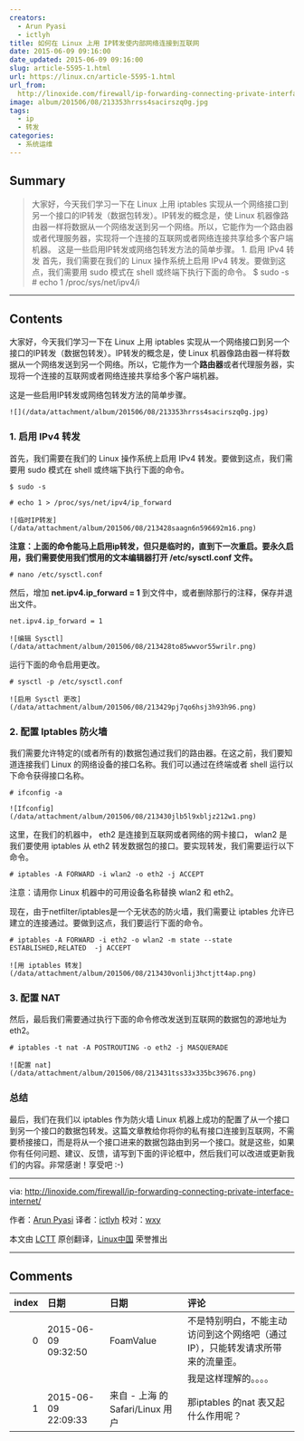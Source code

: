```yaml
---
creators:
  - Arun Pyasi
  - ictlyh
title: 如何在 Linux 上用 IP转发使内部网络连接到互联网
date: 2015-06-09 09:16:00
date_updated: 2015-06-09 09:16:00
slug: article-5595-1.html
url: https://linux.cn/article-5595-1.html
url_from: 
  http://linoxide.com/firewall/ip-forwarding-connecting-private-interface-internet/
image: album/201506/08/213353hrrss4sacirszq0g.jpg
tags:
  - ip
  - 转发
categories:
  - 系统运维
---
```


## Summary

> 大家好，今天我们学习一下在 Linux 上用 iptables 实现从一个网络接口到另一个接口的IP转发（数据包转发）。IP转发的概念是，使 Linux 机器像路由器一样将数据从一个网络发送到另一个网络。所以，它能作为一个路由器或者代理服务器，实现将一个连接的互联网或者网络连接共享给多个客户端机器。 这是一些启用IP转发或网络包转发方法的简单步骤。  1. 启用 IPv4 转发 首先，我们需要在我们的 Linux 操作系统上启用 IPv4 转发。要做到这点，我们需要用 sudo 模式在 shell 或终端下执行下面的命令。 $ sudo -s # echo 1  /proc/sys/net/ipv4/i

***

<!-- more -->

## Contents

大家好，今天我们学习一下在 Linux 上用 iptables 实现从一个网络接口到另一个接口的IP转发（数据包转发）。IP转发的概念是，使 Linux 机器像路由器一样将数据从一个网络发送到另一个网络。所以，它能作为一个**路由器**或者代理服务器，实现将一个连接的互联网或者网络连接共享给多个客户端机器。

这是一些启用IP转发或网络包转发方法的简单步骤。

`![](/data/attachment/album/201506/08/213353hrrss4sacirszq0g.jpg)`

### 1. 启用 IPv4 转发

首先，我们需要在我们的 Linux 操作系统上启用 IPv4 转发。要做到这点，我们需要用 sudo 模式在 shell 或终端下执行下面的命令。

```shell
$ sudo -s

# echo 1 > /proc/sys/net/ipv4/ip_forward
```

`![临时IP转发](/data/attachment/album/201506/08/213428saagn6n596692m16.png)`

**注意：上面的命令能马上启用ip转发，但只是临时的，直到下一次重启。要永久启用，我们需要使用我们惯用的文本编辑器打开 /etc/sysctl.conf 文件。**

```shell
# nano /etc/sysctl.conf
```

然后，增加 **net.ipv4.ip\_forward = 1** 到文件中，或者删除那行的注释，保存并退出文件。

```shell
net.ipv4.ip_forward = 1
```

`![编辑 Sysctl](/data/attachment/album/201506/08/213428to85wwvor55wrilr.png)`

运行下面的命令启用更改。

```shell
# sysctl -p /etc/sysctl.conf
```

`![启用 Sysctl 更改](/data/attachment/album/201506/08/213429pj7qo6hsj3h93h96.png)`

### 2. 配置 Iptables 防火墙

我们需要允许特定的(或者所有的)数据包通过我们的路由器。在这之前，我们要知道连接我们 Linux 的网络设备的接口名称。我们可以通过在终端或者 shell 运行以下命令获得接口名称。

```shell
# ifconfig -a
```

`![Ifconfig](/data/attachment/album/201506/08/213430jlb5l9xbljz212w1.png)`

这里，在我们的机器中， eth2 是连接到互联网或者网络的网卡接口， wlan2 是我们要使用 iptables 从 eth2 转发数据包的接口。要实现转发，我们需要运行以下命令。

```shell
# iptables -A FORWARD -i wlan2 -o eth2 -j ACCEPT
```

注意：请用你 Linux 机器中的可用设备名称替换 wlan2 和 eth2。

现在，由于netfilter/iptables是一个无状态的防火墙，我们需要让 iptables 允许已建立的连接通过。要做到这点，我们要运行下面的命令。

```shell
# iptables -A FORWARD -i eth2 -o wlan2 -m state --state ESTABLISHED,RELATED  -j ACCEPT
```

`![用 iptables 转发](/data/attachment/album/201506/08/213430vonlij3hctjtt4ap.png)`

### 3. 配置 NAT

然后，最后我们需要通过执行下面的命令修改发送到互联网的数据包的源地址为 eth2。

```shell
# iptables -t nat -A POSTROUTING -o eth2 -j MASQUERADE
```

`![配置 nat](/data/attachment/album/201506/08/213431tss33x335bc39676.png)`

### 总结

最后，我们在我们以 iptables 作为防火墙 Linux 机器上成功的配置了从一个接口到另一个接口的数据包转发。这篇文章教给你将你的私有接口连接到互联网，不需要桥接接口，而是将从一个接口进来的数据包路由到另一个接口。就是这些，如果你有任何问题、建议、反馈，请写到下面的评论框中，然后我们可以改进或更新我们的内容。非常感谢！享受吧 :-)

---

via: <http://linoxide.com/firewall/ip-forwarding-connecting-private-interface-internet/>

作者：[Arun Pyasi](http://linoxide.com/author/arunp/) 译者：[ictlyh](https://github.com/ictlyh) 校对：[wxy](https://github.com/wxy)

本文由 [LCTT](https://github.com/LCTT/TranslateProject) 原创翻译，[Linux中国](https://linux.cn/) 荣誉推出

***

## Comments

|   index | 日期                | 日期                             | 评论                                                                                             |
|--------:|:--------------------|:---------------------------------|:-------------------------------------------------------------------------------------------------|
|       0 | 2015-06-09 09:32:50 | FoamValue                        | 不是特别明白，不能主动访问到这个网络吧（通过 IP），只能转发请求所带来的流量歪。<br /> |
|         |                     |                                  | 我是这样理解的。。。。                                                                           |
|       1 | 2015-06-09 22:09:33 | 来自 - 上海 的 Safari/Linux 用户 | 那iptables 的nat 表又起什么作用呢？                                                   |
